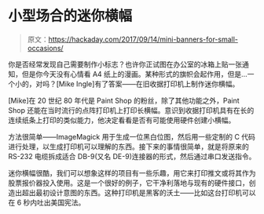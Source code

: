 # 小型场合的迷你横幅

> 原文：<https://hackaday.com/2017/09/14/mini-banners-for-small-occasions/>

你是否经常发现自己需要制作小标志？也许你正试图在办公室的冰箱上贴一张通知，但是你今天没有心情看 A4 纸上的漫画。某种形式的旗帜会起作用，但是…一个小的，对吗？[Mike Ingle]有了答案——在旧收据打印机上制作迷你横幅。

[Mike]在 20 世纪 80 年代是 Paint Shop 的粉丝，除了其他功能之外，Paint Shop 还能在当时流行的点阵打印机上打印长横幅。意识到收据打印机具有在长的连续纸条上打印的类似能力，他决定看看是否有可能使用硬件创建小横幅。

方法很简单——ImageMagick 用于生成一位黑白位图，然后用一些定制的 C 代码进行处理，以生成打印机可以理解的东西。接下来的事情很简单，就是将原来的 RS-232 电缆拆成适合 DB-9(又名 DE-9)连接器的形式，然后通过串口发送指令。

迷你横幅很酷，我们可以想象这样的项目有一些乐趣，用它来打印推文或将其作为股票报价器投入使用。这是一个很好的例子，它干净利落地与现有的硬件接口，创造出超出最初设计意图的东西。这种打印机是黑客的沃土——比如这台打印机可以在 6 秒内吐出美国宪法。